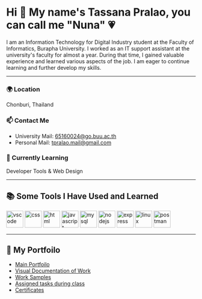 # Hi 🙌 My name's Tassana Pralao, you can call me "Nuna" 💗

I am an Information Technology for Digital Industry student at the Faculty of Informatics, Burapha University. I worked as an IT support assistant at the university's faculty for almost a year. During that time, I gained valuable experience and learned various aspects of the job. I am eager to continue learning and further develop my skills.

---

### 🌍 Location  
Chonburi, Thailand

### 📫 Contact Me  
- University Mail: [65160024@go.buu.ac.th](mailto:65160024@go.buu.ac.th)  
- Personal Mail: [tpralao.mail@gmail.com](mailto:tpralao.mail@gmail.com)  

### 🧠 Currently Learning  
Developer Tools & Web Design

---

## 📚 Some Tools I Have Used and Learned

<p align="left">
  <img src="https://cdn.jsdelivr.net/gh/devicons/devicon/icons/vscode/vscode-original.svg" alt="vscode" width="45" height="45"/>
  <img src="https://cdn.jsdelivr.net/gh/devicons/devicon@latest/icons/css3/css3-original.svg" alt="css" width="45" height="45"/>
  <img src="https://cdn.jsdelivr.net/gh/devicons/devicon@latest/icons/html5/html5-original.svg" alt="html" width="45" height="45"/>
  <img src="https://cdn.jsdelivr.net/gh/devicons/devicon@latest/icons/javascript/javascript-original.svg" alt="javascript" width="45" height="45"/>
  <img src="https://cdn.jsdelivr.net/gh/devicons/devicon@latest/icons/mysql/mysql-original.svg" alt="mysql" width="45" height="45"/>
  <img src="https://cdn.jsdelivr.net/gh/devicons/devicon@latest/icons/nodejs/nodejs-original-wordmark.svg" alt="nodejs" width="45" height="45"/>
  <img src="https://cdn.jsdelivr.net/gh/devicons/devicon@latest/icons/express/express-original.svg" alt="express" width="45" height="45"/>
  <img src="https://cdn.jsdelivr.net/gh/devicons/devicon@latest/icons/linux/linux-original.svg" alt="linux" width="45" height="45"/>
  <img src="https://cdn.jsdelivr.net/gh/devicons/devicon@latest/icons/postman/postman-original.svg" alt="postman" width="45" height="45"/>
</p>

---
## 📁 My Portfoilo
- [Main Portfoilo]()
- [Visual Documentation of Work](https://drive.google.com/drive/folders/1VC4jM9IKS_VGX7f2l2xE52JfZNNlyxG5?usp=drive_link)
- [Work Samples](https://drive.google.com/drive/folders/1wKW4jqUTYxEBPL4A_UQ2zBXheYJE7oT4?usp=drive_link)
- [Assigned tasks during class](https://drive.google.com/drive/folders/1JdhZsOh_ROf4iQXV1qqAD0sxDxyjy56s?usp=drive_link)
- [Certificates](https://drive.google.com/drive/folders/1rxWmcaCsfA5ley5SAJDEkOeoIWcmI23h?usp=drive_link)
